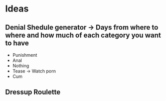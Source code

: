 # Ideas

## Denial Shedule generator -> Days from where to where and how much of each category you want to have
- Punishment
- Anal
- Nothing
- Tease -> Watch porn
- Cum

## Dressup Roulette
